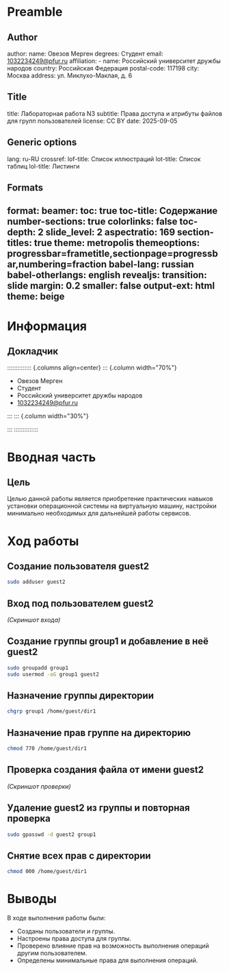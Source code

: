 # Preamble

## Author
author:
  name: Овезов Мерген
  degrees: Студент
  email: 1032234249@pfur.ru
  affiliation:
    - name: Российский университет дружбы народов
      country: Российская Федерация
      postal-code: 117198
      city: Москва
      address: ул. Миклухо-Маклая, д. 6
## Title
title: Лабораторная работа N3
subtitle: Права доступа и атрибуты файлов для групп пользователей
license: CC BY
date: 2025-09-05
## Generic options
lang: ru-RU
crossref:
  lof-title: Список иллюстраций
  lot-title: Список таблиц
  lol-title: Листинги
## Formats
format:
  beamer:
    toc: true
    toc-title: Содержание
    number-sections: true
    colorlinks: false
    toc-depth: 2
    slide_level: 2
    aspectratio: 169
    section-titles: true
    theme: metropolis
    themeoptions: progressbar=frametitle,sectionpage=progressbar,numbering=fraction
    babel-lang: russian
    babel-otherlangs: english
  revealjs:
    transition: slide
    margin: 0.2
    smaller: false
    output-ext: html
    theme: beige
---

# Информация

## Докладчик

:::::::::::::: {.columns align=center}
::: {.column width="70%"}

- Овезов Мерген
- Студент
- Российский университет дружбы народов
- [1032234249@pfur.ru](mailto:1032234249@pfur.ru)

:::
::: {.column width="30%"}

<!-- Место для фото -->

:::
::::::::::::::

# Вводная часть

## Цель

Целью данной работы является приобретение практических навыков установки операционной системы на виртуальную машину, настройки минимально необходимых для дальнейшей работы сервисов.

# Ход работы

## Создание пользователя guest2

```bash
sudo adduser guest2
```

## Вход под пользователем guest2

_(Скриншот входа)_

## Создание группы group1 и добавление в неё guest2

```bash
sudo groupadd group1
sudo usermod -aG group1 guest2
```

## Назначение группы директории

```bash
chgrp group1 /home/guest/dir1
```

## Назначение прав группе на директорию

```bash
chmod 770 /home/guest/dir1
```

## Проверка создания файла от имени guest2

_(Скриншот проверки)_

## Удаление guest2 из группы и повторная проверка

```bash
sudo gpasswd -d guest2 group1
```

## Снятие всех прав с директории

```bash
chmod 000 /home/guest/dir1
```

# Выводы

В ходе выполнения работы были:
- Созданы пользователи и группы.
- Настроены права доступа для группы.
- Проверено влияние прав на возможность выполнения операций другим пользователем.
- Определены минимальные права для выполнения операций.
```

